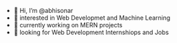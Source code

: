 - 👋 Hi, I’m @abhisonar
- 👀  interested in Web Developmet and Machine Learning
- 🌱 currently working on MERN projects
- 💞️  looking for Web Development Internshiops and Jobs

<!---
abhisonar/abhisonar is a ✨ special ✨ repository because its `README.md` (this file) appears on your GitHub profile.
You can click the Preview link to take a look at your changes.
--->
